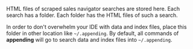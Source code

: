HTML files of scraped sales navigator searches are stored here.
Each search has a folder.
Each folder has the HTML files of such a search.

In order to don't overwhelm your IDE with data and index files, place this folder in other location like `~/.appending`.
By default, all commands of **appending** will go to search data and index files into `~/.appending`. 